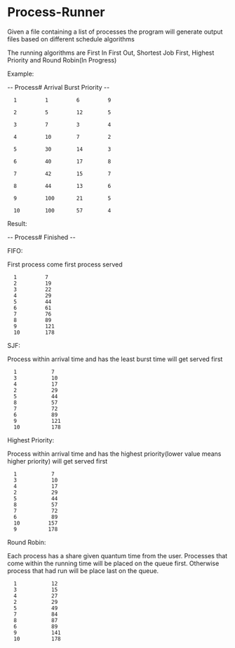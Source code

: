 # Process-Runner

Given a file containing a list of processes the program will generate output files based on different schedule algorithms

The running algorithms are First In First Out, Shortest Job First, Highest Priority and Round Robin(In Progress)

Example:

-- Process#   Arrival   Burst   Priority --

      1         1         6         9
      
      2         5         12        5
      
      3         7         3         4
      
      4         10        7         2
      
      5         30        14        3
      
      6         40        17        8
      
      7         42        15        7
      
      8         44        13        6
      
      9         100       21        5
      
      10        100       57        4
      
  
Result:

-- Process#  Finished --

FIFO:

First process come first process served

      1         7
      2         19
      3         22
      4         29
      5         44
      6         61
      7         76
      8         89    
      9         121
      10        178
      
SJF:

Process within arrival time and has the least burst time will get served first

      1           7
      3           10
      4           17
      2           29
      5           44
      8           57
      7           72
      6           89
      9           121
      10          178
      
Highest Priority:

Process within arrival time and has the highest priority(lower value means higher priority) will get served first
 
      1           7
      3           10
      4           17
      2           29
      5           44
      8           57
      7           72
      6           89
      10         157
      9          178
      
    
Round Robin:

Each process has a share given quantum time from the user.
Processes that come within the running time will be placed on the queue first.
Otherwise process that had run will be place last on the queue.
      
      1           12
      3           15
      4           27
      2           29
      5           49
      7           84
      8           87
      6           89
      9           141
      10          178
